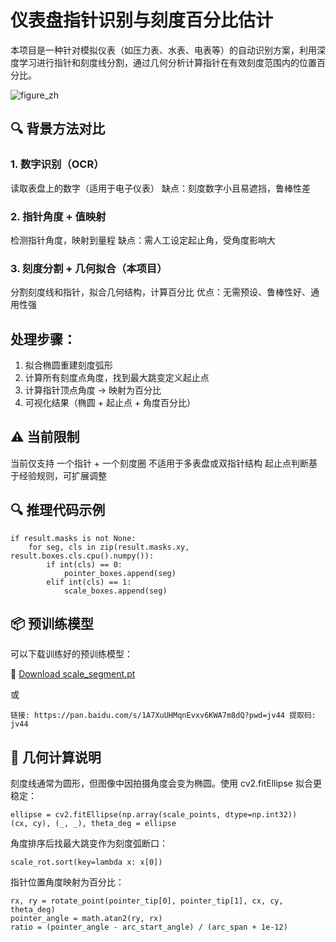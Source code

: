 # 仪表盘指针识别与刻度百分比估计
本项目是一种针对模拟仪表（如压力表、水表、电表等）的自动识别方案，利用深度学习进行指针和刻度线分割，通过几何分析计算指针在有效刻度范围内的位置百分比。

![figure_zh](https://github.com/user-attachments/assets/764fe938-a274-4152-bf87-ecef34ee5882)

## 🔍 背景方法对比
### 1. 数字识别（OCR）
读取表盘上的数字（适用于电子仪表）
缺点：刻度数字小且易遮挡，鲁棒性差

### 2. 指针角度 + 值映射
检测指针角度，映射到量程
缺点：需人工设定起止角，受角度影响大

### 3. 刻度分割 + 几何拟合（本项目）
分割刻度线和指针，拟合几何结构，计算百分比
优点：无需预设、鲁棒性好、通用性强

## 处理步骤：

1. 拟合椭圆重建刻度弧形
2. 计算所有刻度点角度，找到最大跳变定义起止点
3. 计算指针顶点角度 → 映射为百分比
4. 可视化结果（椭圆 + 起止点 + 角度百分比）

## ⚠️ 当前限制
当前仅支持 一个指针 + 一个刻度圈
不适用于多表盘或双指针结构
起止点判断基于经验规则，可扩展调整

## 🔍 推理代码示例
```
if result.masks is not None:
    for seg, cls in zip(result.masks.xy, result.boxes.cls.cpu().numpy()):
        if int(cls) == 0:
            pointer_boxes.append(seg)
        elif int(cls) == 1:
            scale_boxes.append(seg)
```

## 📦 预训练模型

可以下载训练好的预训练模型：

🔗 [Download scale_segment.pt](https://huggingface.co/miyoshi4417/scale_segment/resolve/main/scale_segment.pt)

或
```
链接: https://pan.baidu.com/s/1A7XuUHMqnEvxv6KWA7m8dQ?pwd=jv44 提取码: jv44 
```

## 📐 几何计算说明
刻度线通常为圆形，但图像中因拍摄角度会变为椭圆。使用 cv2.fitEllipse 拟合更稳定：
```
ellipse = cv2.fitEllipse(np.array(scale_points, dtype=np.int32))
(cx, cy), (_, _), theta_deg = ellipse
```

角度排序后找最大跳变作为刻度弧断口：
```
scale_rot.sort(key=lambda x: x[0])
```

指针位置角度映射为百分比：
```
rx, ry = rotate_point(pointer_tip[0], pointer_tip[1], cx, cy, theta_deg)
pointer_angle = math.atan2(ry, rx)
ratio = (pointer_angle - arc_start_angle) / (arc_span + 1e-12)
```
